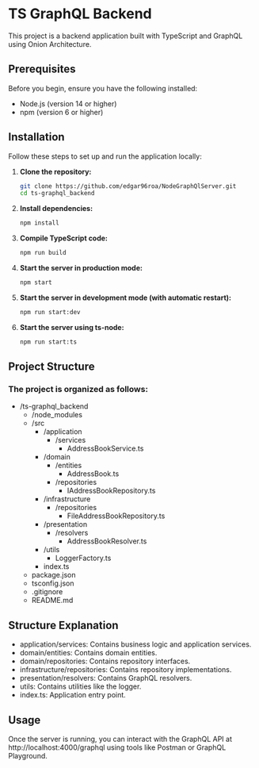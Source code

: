 # TS GraphQL Backend

This project is a backend application built with TypeScript and GraphQL using Onion Architecture.

## Prerequisites

Before you begin, ensure you have the following installed:

- Node.js (version 14 or higher)
- npm (version 6 or higher)

## Installation

Follow these steps to set up and run the application locally:

1. **Clone the repository:**

   ```bash
   git clone https://github.com/edgar96roa/NodeGraphQlServer.git
   cd ts-graphql_backend

2. **Install dependencies:**

   ```bash
   npm install

3. **Compile TypeScript code:**

   ```bash
   npm run build

4. **Start the server in production mode:**

   ```bash
   npm start

5. **Start the server in development mode (with automatic restart):**

   ```bash
   npm run start:dev

6. **Start the server using ts-node:**

   ```bash
   npm run start:ts

## Project Structure
### The project is organized as follows:

- /ts-graphql_backend
  - /node_modules
  - /src
    - /application
      - /services
        - AddressBookService.ts
    - /domain
      - /entities
        - AddressBook.ts
      - /repositories
        - IAddressBookRepository.ts
    - /infrastructure
      - /repositories
        - FileAddressBookRepository.ts
    - /presentation
      - /resolvers
        - AddressBookResolver.ts
    - /utils
      - LoggerFactory.ts
    - index.ts
  - package.json
  - tsconfig.json
  - .gitignore
  - README.md

## Structure Explanation
- application/services: Contains business logic and application services.
- domain/entities: Contains domain entities.
- domain/repositories: Contains repository interfaces.
- infrastructure/repositories: Contains repository implementations.
- presentation/resolvers: Contains GraphQL resolvers.
- utils: Contains utilities like the logger.
- index.ts: Application entry point.

## Usage
Once the server is running, you can interact with the GraphQL API at http://localhost:4000/graphql using tools like Postman or GraphQL Playground.
